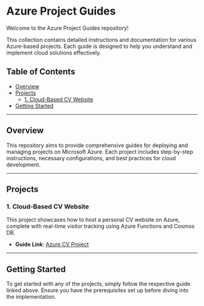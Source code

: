 # Azure Project Guides

Welcome to the Azure Project Guides repository!

This collection contains detailed instructions and documentation for various Azure-based projects. Each guide is designed to help you understand and implement cloud solutions effectively.

## Table of Contents

- [Overview](#overview)
- [Projects](#projects)
  - [1. Cloud-Based CV Website](#1-cloud-based-cv-website)
    <!-- Add links to other projects here -->
- [Getting Started](#getting-started)

---

## Overview

This repository aims to provide comprehensive guides for deploying and managing projects on Microsoft Azure. Each project includes step-by-step instructions, necessary configurations, and best practices for cloud development.

---

## Projects

### 1. Cloud-Based CV Website

This project showcases how to host a personal CV website on Azure, complete with real-time visitor tracking using Azure Functions and Cosmos DB.

- **Guide Link**: [Azure CV Project](https://github.com/your-username/your-repo-name/tree/main/Azure-CV) <!-- Replace with the actual path to your CV project -->

---

## Getting Started

To get started with any of the projects, simply follow the respective guide linked above. Ensure you have the prerequisites set up before diving into the implementation.
